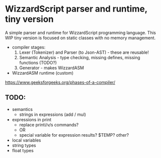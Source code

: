 WizzardScript parser and runtime, tiny version
==============================================

A simple parser and runtime for WizzardScript programming language.
This WIP tiny version is focused on static classes with no memory management.

- compiler stages:
	1. Lexer (Tokenizer) and Parser (to Json-AST) - these are reusable!
	2. Semantic Analysis - type checking, missing defines, missing functions (TODO?)
	3. Generator - makes WizzardASM
- WizzardASM runtime (custom)

https://www.geeksforgeeks.org/phases-of-a-compiler/


TODO:
-----
- semantics
	- strings in expressions (add / mul)
- expressions in print
	- replace printi/v/s commands?
	- OR
	- special variable for expression results? $TEMP? other?
- local variables
- string types
- float types
